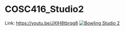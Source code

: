 # COSC416_Studio2

Link: https://youtu.be/JXIH8tbrqg8
[![Bowling Studio 2](https://img.youtube.com/vi/JXIH8tbrqg8/0.jpg)](https://youtu.be/JXIH8tbrqg8)